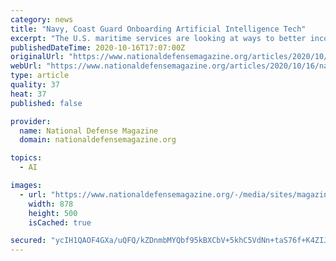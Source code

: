 ```yaml
---
category: news
title: "Navy, Coast Guard Onboarding Artificial Intelligence Tech"
excerpt: "The U.S. maritime services are looking at ways to better incorporate artificial intelligence technologies into their fleets to enhance their effectiveness. “The one thing that I think is really going to be transformative here is"
publishedDateTime: 2020-10-16T17:07:00Z
originalUrl: "https://www.nationaldefensemagazine.org/articles/2020/10/16/navy-coast-guard-onboarding-artificial-intelligence-tech"
webUrl: "https://www.nationaldefensemagazine.org/articles/2020/10/16/navy-coast-guard-onboarding-artificial-intelligence-tech"
type: article
quality: 37
heat: 37
published: false

provider:
  name: National Defense Magazine
  domain: nationaldefensemagazine.org

topics:
  - AI

images:
  - url: "https://www.nationaldefensemagazine.org/-/media/sites/magazine/2020/10/92569_web.ashx?h=500&w=878&la=en&hash=D5EE18780EE136555F305331EDBC3645A9E7A523"
    width: 878
    height: 500
    isCached: true

secured: "ycIH1QAOF4GXa/uQFQ/kZDnmbMYQbf95kBXCbV+5khC5VdNn+taS76f+K4ZIJcI/BlFtlkMtx81h+ggXExbPP12G5KGTKHt9uTKm60LdxBkqzr4Ml6VKl1G7TnVux8nZWHCe/a6HSFoLUuxPTNK5cDnWiPPttfAsIxPVcfltLGX3fpmMCX3ViU4RYwZphotU0YfzEgvO1vbyolBxMXoxWP8KM1aA2WTl7AyomCLebp7gg1mSnHctzaN9VWlC8pWnTJhpzwmth3ZHajY+c9H42fG8Rn415Q0HYT3hQaclIg/ONTgQdDxQ6Bjc8PfTgpiht7MoFWdfL96C7NHVtLvFfgFaE9lYSj7zCZKGOLOTPs4=;bvBl9xSfvhJ0A0b8o2Erug=="
---
```


